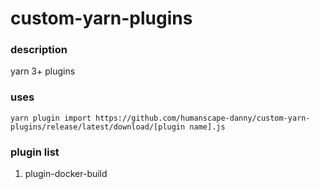 # custom-yarn-plugins


### description

yarn 3+ plugins 


### uses

```
yarn plugin import https://github.com/humanscape-danny/custom-yarn-plugins/release/latest/download/[plugin name].js
```

### plugin list

1. plugin-docker-build
